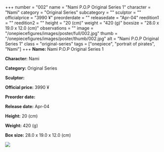 +++
number = "002"
name = "Nami P.O.P Original Series 1"
character = "Nami"
category = "Original Series"
subcategory = ""
sculptor = ""
officialprice = "3990 ¥"
preorderdate = ""
releasedate = "Apr-04"
reedition1 = ""
reedition2 = ""
height = "20 (cm)"
weight = "420 (g)"
boxsize = "28.0 x 19.0 x 12.0 (cm)"
observations = ""
image = "/onepiecefigures/images/poster/full/002.jpg"
thumb = "/onepiecefigures/images/poster/thumb/002.jpg"
alt = "Nami P.O.P Original Series 1"
class = "original-series"
tags = ["onepiece", "portrait of pirates",  "Nami"]
+++
**Name:** Nami P.O.P Original Series 1

**Character:** Nami

**Category:** Original Series 

**Sculptor:** 

**Official price:** 3990 ¥

**Preorder date:** 

**Release date:** Apr-04

**Height:** 20 (cm)

**Weight:** 420 (g)

**Box size:** 28.0 x 19.0 x 12.0 (cm)

<img src="/onepiecefigures/images/poster/thumb/002.jpg">